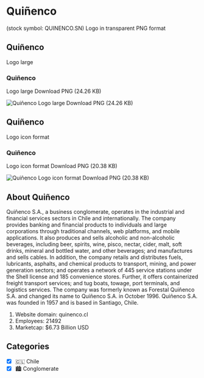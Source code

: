 # Quiñenco
 (stock symbol: QUINENCO.SN) Logo in transparent PNG format

## Quiñenco
 Logo large

### Quiñenco
 Logo large Download PNG (24.26 KB)

![Quiñenco
 Logo large Download PNG (24.26 KB)](/img/orig/QUINENCO.SN_BIG-ed7df971.png)

## Quiñenco
 Logo icon format

### Quiñenco
 Logo icon format Download PNG (20.38 KB)

![Quiñenco
 Logo icon format Download PNG (20.38 KB)](/img/orig/QUINENCO.SN-c621c2e7.png)

## About Quiñenco


Quiñenco S.A., a business conglomerate, operates in the industrial and financial services sectors in Chile and internationally. The company provides banking and financial products to individuals and large corporations through traditional channels, web platforms, and mobile applications. It also produces and sells alcoholic and non-alcoholic beverages, including beer, spirits, wine, pisco, nectar, cider, malt, soft drinks, mineral and bottled water, and other beverages; and manufactures and sells cables. In addition, the company retails and distributes fuels, lubricants, asphalts, and chemical products to transport, mining, and power generation sectors; and operates a network of 445 service stations under the Shell license and 185 convenience stores. Further, it offers containerized freight transport services; and tug boats, towage, port terminals, and logistics services. The company was formerly known as Forestal Quiñenco S.A. and changed its name to Quiñenco S.A. in October 1996. Quiñenco S.A. was founded in 1957 and is based in Santiago, Chile.

1. Website domain: quinenco.cl
2. Employees: 21492
3. Marketcap: $6.73 Billion USD


## Categories
- [x] 🇨🇱 Chile
- [x] 🏙 Conglomerate
